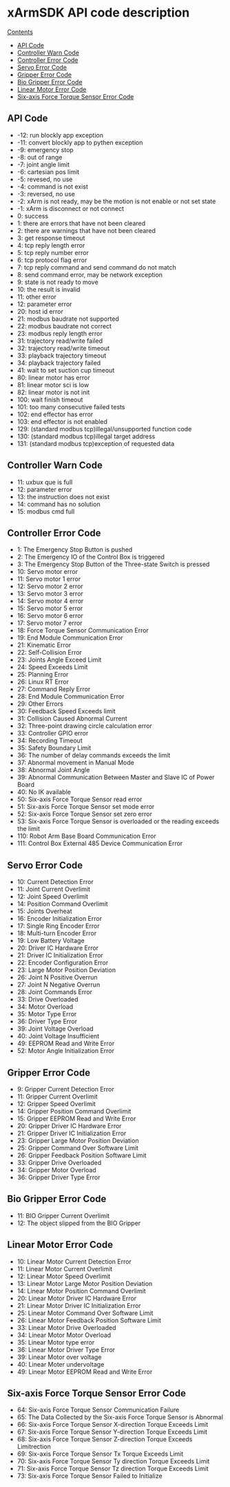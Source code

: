 # xArmSDK API code description
<!-- TOC --> 
[Contents](#xarmsdk-api-code-description)
  - [API Code](#api-code)
  - [Controller Warn Code](#controller-warn-code)
  - [Controller Error Code](#controller-error-code)
  - [Servo Error Code](#servo-error-code)
  - [Gripper Error Code](#gripper-error-code)
  - [Bio Gripper Error Code](#bio-gripper-error-code)
  - [Linear Motor Error Code](#linear-motor-error-code)
  - [Six-axis Force Torque Sensor Error Code](#six-axis-force-torque-sensor-error-code)


## API Code
- -12: run blockly app exception
- -11: convert blockly app to pythen exception
- -9: emergency stop
- -8: out of range
- -7: joint angle limit
- -6: cartesian pos limit
- -5: revesed, no use
- -4: command is not exist
- -3: reversed, no use
- -2: xArm is not ready, may be the motion is not enable or not set state
- -1: xArm is disconnect or not connect
- 0: success
- 1: there are errors that have not been cleared
- 2: there are warnings that have not been cleared
- 3: get response timeout
- 4: tcp reply length error
- 5: tcp reply number error
- 6: tcp protocol flag error
- 7: tcp reply command and send command do not match
- 8: send command error, may be network exception
- 9: state is not ready to move
- 10: the result is invalid
- 11: other error
- 12: parameter error
- 20: host id error
- 21: modbus baudrate not supported
- 22: modbus baudrate not correct
- 23: modbus reply length error
- 31: trajectory read/write failed
- 32: trajectory read/write timeout
- 33: playback trajectory timeout
- 34: playback trajectory failed
- 41: wait to set suction cup timeout
- 80: linear motor has error
- 81: linear motor sci is low
- 82: linear motor is not init
- 100: wait finish timeout
- 101: too many consecutive failed tests
- 102: end effector has error
- 103: end effector is not enabled
- 129: (standard modbus tcp)illegal/unsupported function code
- 130: (standard modbus tcp)illegal target address
- 131: (standard modbus tcp)exception of requested data

## Controller Warn Code
- 11: uxbux que is full
- 12: parameter error
- 13: the instruction does not exist
- 14: command has no solution
- 15: modbus cmd full

## Controller Error Code
- 1: The Emergency Stop Button is pushed
- 2: The Emergency IO of the Control Box is triggered
- 3: The Emergency Stop Button of the Three-state Switch is pressed
- 10: Servo motor error
- 11: Servo motor 1 error
- 12: Servo motor 2 error
- 13: Servo motor 3 error
- 14: Servo motor 4 error
- 15: Servo motor 5 error
- 16: Servo motor 6 error
- 17: Servo motor 7 error
- 18: Force Torque Sensor Communication Error
- 19: End Module Communication Error
- 21: Kinematic Error
- 22: Self-Collision Error
- 23: Joints Angle Exceed Limit
- 24: Speed Exceeds Limit
- 25: Planning Error
- 26: Linux RT Error
- 27: Command Reply Error
- 28: End Module Communication Error
- 29: Other Errors
- 30: Feedback Speed Exceeds limit
- 31: Collision Caused Abnormal Current
- 32: Three-point drawing circle calculation error
- 33: Controller GPIO error
- 34: Recording Timeout
- 35: Safety Boundary Limit
- 36: The number of delay commands exceeds the limit
- 37: Abnormal movement in Manual Mode
- 38: Abnormal Joint Angle
- 39: Abnormal Communication Between Master and Slave IC of Power Board
- 40: No IK available
- 50: Six-axis Force Torque Sensor read error
- 51: Six-axis Force Torque Sensor set mode error
- 52: Six-axis Force Torque Sensor set zero error
- 53: Six-axis Force Torque Sensor is overloaded or the reading exceeds the limit
- 110: Robot Arm Base Board Communication Error
- 111: Control Box External 485 Device Communication Error

## Servo Error Code

- 10: Current Detection Error
- 11: Joint Current Overlimit
- 12: Joint Speed Overlimit
- 14: Position Command Overlimit
- 15: Joints Overheat
- 16: Encoder Initialization Error
- 17: Single Ring Encoder Error
- 18: Multi-turn Encoder Error
- 19: Low Battery Voltage
- 20: Driver IC Hardware Error
- 21: Driver IC Initialization Error
- 22: Encoder Configuration Error
- 23: Large Motor Position Deviation
- 26: Joint N Positive Overrun
- 27: Joint N Negative Overrun
- 28: Joint Commands Error
- 33: Drive Overloaded
- 34: Motor Overload
- 35: Motor Type Error
- 36: Driver Type Error
- 39: Joint Voltage Overload
- 40: Joint Voltage Insufficient
- 49: EEPROM Read and Write Error
- 52: Motor Angle Initialization Error

## Gripper Error Code

- 9: Gripper Current Detection Error
- 11: Gripper Current Overlimit
- 12: Gripper Speed Overlimit
- 14: Gripper Position Command Overlimit
- 15: Gripper EEPROM Read and Write Error
- 20: Gripper Driver IC Hardware Error
- 21: Gripper Driver IC Initialization Error
- 23: Gripper Large Motor Position Deviation
- 25: Gripper Command Over Software Limit
- 26: Gripper Feedback Position Software Limit
- 33: Gripper Drive Overloaded
- 34: Gripper Motor Overload
- 36: Gripper Driver Type Error

## Bio Gripper Error Code

- 11: BIO Gripper Current Overlimit
- 12: The object slipped from the BIO Gripper

## Linear Motor Error Code

- 10: Linear Motor Current Detection Error
- 11: Linear Motor Current Overlimit
- 12: Linear Motor Speed Overlimit
- 13: Linear Motor Large Motor Position Deviation
- 14: Linear Motor Position Command Overlimit
- 20: Linear Motor Driver IC Hardware Error
- 21: Linear Motor Driver IC Initialization Error
- 25: Linear Motor Command Over Software Limit
- 26: Linear Motor Feedback Position Software Limit
- 33: Linear Motor Drive Overloaded
- 34: Linear Motor Motor Overload
- 35: Linear Motor type error
- 36: Linear Motor Driver Type Error
- 39: Linear Motor over voltage
- 40: Linear Moter undervoltage
- 49: Linear Motor EEPROM Read and Write Error
  
## Six-axis Force Torque Sensor Error Code

- 64: Six-axis Force Torque Sensor Communication Failure
- 65: The Data Collected by the Six-axis Force Torque Sensor is Abnormal
- 66: Six-axis Force Torque Sensor X-direction Torque Exceeds Limit
- 67: Six-axis Force Torque Sensor Y-direction Torque Exceeds Limit
- 68: Six-axis Force Torque Sensor Z-direction Torque Exceeds Limitrection
- 69: Six-axis Force Torque Sensor Tx Torque Exceeds Limit
- 70: Six-axis Force Torque Sensor Ty direction Torque Exceeds Limit
- 71: Six-axis Force Torque Sensor Tz direction Torque Exceeds Limit
- 73: Six-axis Force Torque Sensor Failed to Initialize

